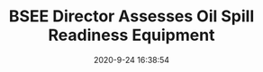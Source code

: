 ---
"title": "BSEE Director Assesses Oil Spill Readiness Equipment"
"date": "2020-9-24 16:38:54"
"feed_name": "BSEE"
"feed_website": "https://www.bsee.gov/"
"feed_rss": "https://www.bsee.gov/feed/news-items/rss.xml"
"link": "https://www.bsee.gov/newsroom/latest-news/statements-and-releases/press-releases/bsee-director-assesses-oil-spill"
"file": "_posts/2020-9-24-16-38-54_BSEE_816fde21e56ad8055a2e7e4a8ea0db14538efe8e.md"
"accident": "0"
"drilling": "0"
"dead": "0"
"injured": "0"
---